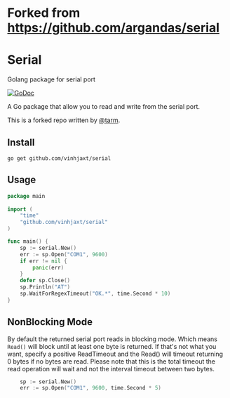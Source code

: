 # Forked from https://github.com/argandas/serial

# Serial

Golang package for serial port

[![GoDoc](http://godoc.org/github.com/argandas/serial?status.svg)](http://godoc.org/github.com/argandas/serial)

A Go package that allow you to read and write from the serial port.

This is a forked repo written by [@tarm](github.com/tarm).

## Install
`go get github.com/vinhjaxt/serial`

## Usage

```go
package main
 
import (
	"time"
	"github.com/vinhjaxt/serial"
)

func main() {
    sp := serial.New()
    err := sp.Open("COM1", 9600)
    if err != nil {
        panic(err)
    }
    defer sp.Close()
    sp.Println("AT")
    sp.WaitForRegexTimeout("OK.*", time.Second * 10)
}
```

## NonBlocking Mode

By default the returned serial port reads in blocking mode. Which means `Read()` will block until at least one byte is returned. If that's not what you want, specify a positive ReadTimeout and the Read() will timeout returning 0 bytes if no bytes are read.  Please note that this is the total timeout the read operation will wait and not the interval timeout between two bytes.

```go
	sp := serial.New()
    err := sp.Open("COM1", 9600, time.Second * 5)
```
